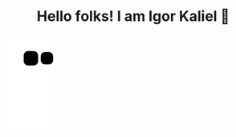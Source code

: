 <h1 align='center'> Hello folks! I am Igor Kaliel 👋</h1>

![Snake animation](https://github.com/IgorKaliel/IgorKaliel/blob/output/github-contribution-grid-snake.svg)
